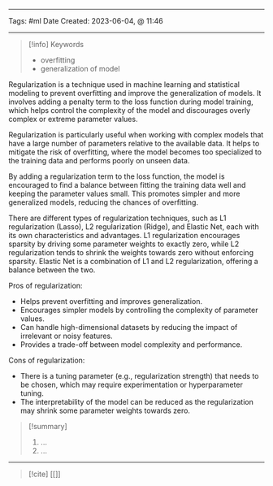 ------------------------- 
Tags: #ml 
Date Created:  2023-06-04, @ 11:46

---
>[!info] Keywords
>* overfitting
>* generalization of model 

Regularization is a technique used in machine learning and statistical modeling to prevent overfitting and improve the generalization of models. It involves adding a penalty term to the loss function during model training, which helps control the complexity of the model and discourages overly complex or extreme parameter values.

Regularization is particularly useful when working with complex models that have a large number of parameters relative to the available data. It helps to mitigate the risk of overfitting, where the model becomes too specialized to the training data and performs poorly on unseen data.

By adding a regularization term to the loss function, the model is encouraged to find a balance between fitting the training data well and keeping the parameter values small. This promotes simpler and more generalized models, reducing the chances of overfitting.

There are different types of regularization techniques, such as L1 regularization (Lasso), L2 regularization (Ridge), and Elastic Net, each with its own characteristics and advantages. L1 regularization encourages sparsity by driving some parameter weights to exactly zero, while L2 regularization tends to shrink the weights towards zero without enforcing sparsity. Elastic Net is a combination of L1 and L2 regularization, offering a balance between the two.

Pros of regularization:

- Helps prevent overfitting and improves generalization.
- Encourages simpler models by controlling the complexity of parameter values.
- Can handle high-dimensional datasets by reducing the impact of irrelevant or noisy features.
- Provides a trade-off between model complexity and performance.

Cons of regularization:

- There is a tuning parameter (e.g., regularization strength) that needs to be chosen, which may require experimentation or hyperparameter tuning.
- The interpretability of the model can be reduced as the regularization may shrink some parameter weights towards zero.











>[!summary] 
>1. ...
>2. ...

----
>[!cite]
> [[]]
> []()
